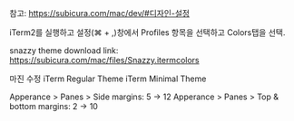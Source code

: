 참고: https://subicura.com/mac/dev/#디자인-설정

iTerm2를 실행하고 설정(⌘ + ,)창에서 Profiles 항목을 선택하고 Colors탭을 선택.

snazzy theme download link: 
https://subicura.com/mac/files/Snazzy.itermcolors

마진 수정
iTerm Regular Theme iTerm Minimal Theme

Apperance > Panes > Side margins: 5 -> 12
Apperance > Panes > Top & bottom margins: 2 -> 10
#

